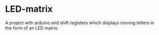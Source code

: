 # LED-matrix
A project with arduino and shift registers which displays moving letters in the form of an LED matrix.
